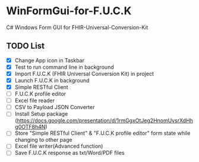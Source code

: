 # WinFormGui-for-F.U.C.K
 C# Windows Form GUI for FHIR-Universal-Conversion-Kit

## TODO List
- [x] Change App icon in Taskbar
- [x] Test to run command line in background
- [x] Import F.U.C.K (FHIR Universal Conversion Kit) in project
- [x] Launch F.U.C.K in background
- [x] Simple RESTful Client
- [ ] F.U.C.K profile editor
- [ ] Excel file reader
- [ ] CSV to Payload JSON Converter
- [ ] Install Setup package (https://docs.google.com/presentation/d/1rmGgxOtJeg2HnomUvsrXdHhg0OTF8h4N)
- [ ] Store "Simple RESTful Client" & "F.U.C.K profile editor" form state while changing to other page
- [ ] Excel file writer(Advanced function)
- [ ] Save F.U.C.K response as txt/Word/PDF files